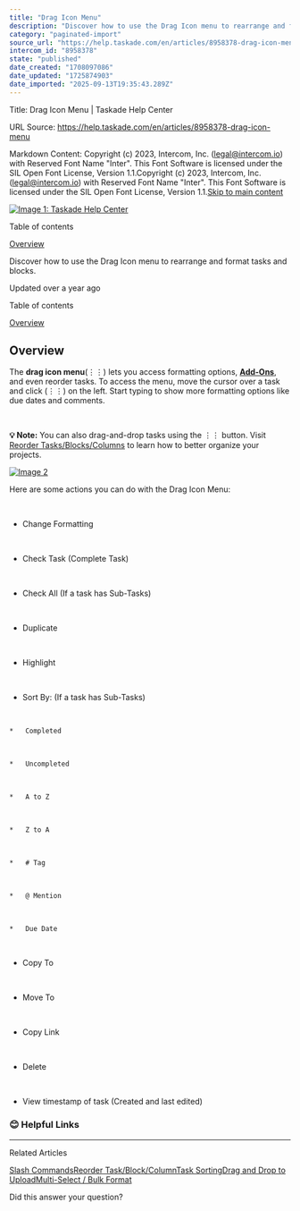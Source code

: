 ```yaml
---
title: "Drag Icon Menu"
description: "Discover how to use the Drag Icon menu to rearrange and format tasks and blocks."
category: "paginated-import"
source_url: "https://help.taskade.com/en/articles/8958378-drag-icon-menu"
intercom_id: "8958378"
state: "published"
date_created: "1708097086"
date_updated: "1725874903"
date_imported: "2025-09-13T19:35:43.289Z"
---
```


Title: Drag Icon Menu | Taskade Help Center

URL Source: https://help.taskade.com/en/articles/8958378-drag-icon-menu

Markdown Content:
Copyright (c) 2023, Intercom, Inc. (legal@intercom.io) with Reserved Font Name "Inter". This Font Software is licensed under the SIL Open Font License, Version 1.1.Copyright (c) 2023, Intercom, Inc. (legal@intercom.io) with Reserved Font Name "Inter". This Font Software is licensed under the SIL Open Font License, Version 1.1.[Skip to main content](https://help.taskade.com/en/articles/8958378-drag-icon-menu#main-content)

[![Image 1: Taskade Help Center](https://downloads.intercomcdn.com/i/o/490280/d14603621e78c833c2d0e66f/2d1230f35f3009fff25b2989e93312a5.png)](https://help.taskade.com/en/)

Table of contents

[Overview](https://help.taskade.com/en/articles/8958378-drag-icon-menu#h_48d5c3959b)

Discover how to use the Drag Icon menu to rearrange and format tasks and blocks.

Updated over a year ago

Table of contents

[Overview](https://help.taskade.com/en/articles/8958378-drag-icon-menu#h_48d5c3959b)

**Overview**
------------

The **drag icon menu**(⋮⋮) lets you access formatting options, **[Add-Ons](https://intercom.help/taskade/en/articles/8958443)**, and even reorder tasks. To access the menu, move the cursor over a task and click (⋮⋮) on the left. Start typing to show more formatting options like due dates and comments.

​

**💡 Note:** You can also drag-and-drop tasks using the ⋮⋮ button. Visit [Reorder Tasks/Blocks/Columns](https://intercom.help/taskade/en/articles/8958414) to learn how to better organize your projects.

[![Image 2](https://downloads.intercomcdn.com/i/o/1173470389/cd129d045d82286ba318e948/drag-button-1.jpg?expires=1757793600&signature=2216e4691c5f8952a4d574b15088871704d51db3745d83bb4fefd6504fb89cc8&req=dSEgFc15nYJXUPMW1HO4zbiAKMDQJzUHPpVKzPUi53kRM%2BlFY9eSstpQfJe2%0A81km9M7dxAegAMcjzdc%3D%0A)](https://downloads.intercomcdn.com/i/o/1173470389/cd129d045d82286ba318e948/drag-button-1.jpg?expires=1757793600&signature=2216e4691c5f8952a4d574b15088871704d51db3745d83bb4fefd6504fb89cc8&req=dSEgFc15nYJXUPMW1HO4zbiAKMDQJzUHPpVKzPUi53kRM%2BlFY9eSstpQfJe2%0A81km9M7dxAegAMcjzdc%3D%0A)

Here are some actions you can do with the Drag Icon Menu:

​

*   Change Formatting

​

*   Check Task (Complete Task)

​

*   Check All (If a task has Sub-Tasks)

​

*   Duplicate

​

*   Highlight

​

*   Sort By: (If a task has Sub-Tasks)

​

    *   Completed

​

    *   Uncompleted

​

    *   A to Z

​

    *   Z to A

​

    *   # Tag

​

    *   @ Mention

​

    *   Due Date

​

*   Copy To

​

*   Move To

​

*   Copy Link

​

*   Delete

​

*   View timestamp of task (Created and last edited)

### **😊 Helpful Links**

* * *

Related Articles

[Slash Commands](https://help.taskade.com/en/articles/8958374-slash-commands)[Reorder Task/Block/Column](https://help.taskade.com/en/articles/8958414-reorder-task-block-column)[Task Sorting](https://help.taskade.com/en/articles/8958417-task-sorting)[Drag and Drop to Upload](https://help.taskade.com/en/articles/8958511-drag-and-drop-to-upload)[Multi-Select / Bulk Format](https://help.taskade.com/en/articles/8958527-multi-select-bulk-format)

Did this answer your question?
